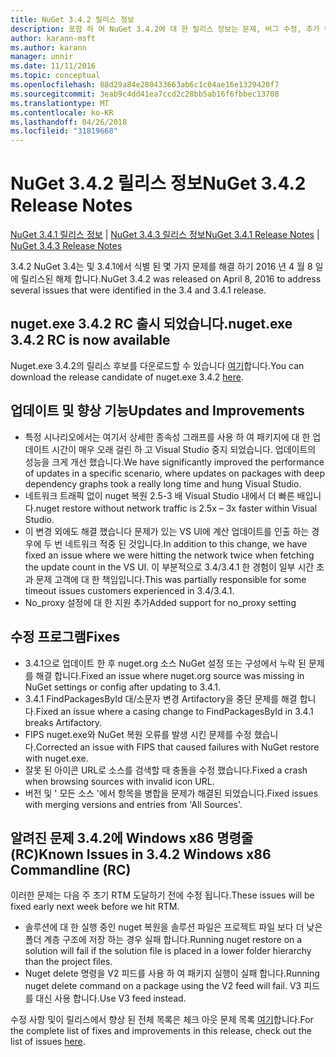 ```yaml
---
title: NuGet 3.4.2 릴리스 정보
description: 포함 하 여 NuGet 3.4.2에 대 한 릴리스 정보는 문제, 버그 수정, 추가 된 기능 및 Dcr 알려져 있습니다.
author: karann-msft
ms.author: karann
manager: unnir
ms.date: 11/11/2016
ms.topic: conceptual
ms.openlocfilehash: 88d29a84e280433663ab6c1c04ae16e1329420f7
ms.sourcegitcommit: 3eab9c4dd41ea7ccd2c28bb5ab16f6fbbec13708
ms.translationtype: MT
ms.contentlocale: ko-KR
ms.lasthandoff: 04/26/2018
ms.locfileid: "31819668"
---
```

# <a name="nuget-342-release-notes"></a><span data-ttu-id="46b88-103">NuGet 3.4.2 릴리스 정보</span><span class="sxs-lookup"><span data-stu-id="46b88-103">NuGet 3.4.2 Release Notes</span></span>

<span data-ttu-id="46b88-104">[NuGet 3.4.1 릴리스 정보](../release-notes/nuget-3.4.1.md) | [NuGet 3.4.3 릴리스 정보](../release-notes/nuget-3.4.3.md)</span><span class="sxs-lookup"><span data-stu-id="46b88-104">[NuGet 3.4.1 Release Notes](../release-notes/nuget-3.4.1.md) | [NuGet 3.4.3 Release Notes](../release-notes/nuget-3.4.3.md)</span></span>

<span data-ttu-id="46b88-105">3.4.2 NuGet 3.4는 및 3.4.1에서 식별 된 몇 가지 문제를 해결 하기 2016 년 4 월 8 일에 릴리스된 해제 합니다.</span><span class="sxs-lookup"><span data-stu-id="46b88-105">NuGet 3.4.2 was released on April 8, 2016 to address several issues that were identified in the 3.4 and 3.4.1 release.</span></span>

## <a name="nugetexe-342-rc-is-now-available"></a><span data-ttu-id="46b88-106">nuget.exe 3.4.2 RC 출시 되었습니다.</span><span class="sxs-lookup"><span data-stu-id="46b88-106">nuget.exe 3.4.2 RC is now available</span></span>

<span data-ttu-id="46b88-107">Nuget.exe 3.4.2의 릴리스 후보를 다운로드할 수 있습니다 [여기](https://dist.nuget.org/index.html)합니다.</span><span class="sxs-lookup"><span data-stu-id="46b88-107">You can download the release candidate of nuget.exe 3.4.2 [here](https://dist.nuget.org/index.html).</span></span>

## <a name="updates-and-improvements"></a><span data-ttu-id="46b88-108">업데이트 및 향상 기능</span><span class="sxs-lookup"><span data-stu-id="46b88-108">Updates and Improvements</span></span>

* <span data-ttu-id="46b88-109">특정 시나리오에서는 여기서 상세한 종속성 그래프를 사용 하 여 패키지에 대 한 업데이트 시간이 매우 오래 걸린 하 고 Visual Studio 중지 되었습니다. 업데이트의 성능을 크게 개선 했습니다.</span><span class="sxs-lookup"><span data-stu-id="46b88-109">We have significantly improved the performance of updates in a specific scenario, where updates on packages with deep dependency graphs took a really long time and hung Visual Studio.</span></span>
* <span data-ttu-id="46b88-110">네트워크 트래픽 없이 nuget 복원 2.5-3 배 Visual Studio 내에서 더 빠른 배입니다.</span><span class="sxs-lookup"><span data-stu-id="46b88-110">nuget restore without network traffic is 2.5x – 3x faster within Visual Studio.</span></span>
* <span data-ttu-id="46b88-111">이 변경 외에도 해결 했습니다 문제가 있는 VS UI에 계산 업데이트를 인출 하는 경우에 두 번 네트워크 적중 된 것입니다.</span><span class="sxs-lookup"><span data-stu-id="46b88-111">In addition to this change, we have fixed an issue where we were hitting the network twice when fetching the update count in the VS UI.</span></span> <span data-ttu-id="46b88-112">이 부분적으로 3.4/3.4.1 한 경험이 일부 시간 초과 문제 고객에 대 한 책임입니다.</span><span class="sxs-lookup"><span data-stu-id="46b88-112">This was partially responsible for some timeout issues customers experienced in 3.4/3.4.1.</span></span>
* <span data-ttu-id="46b88-113">No_proxy 설정에 대 한 지원 추가</span><span class="sxs-lookup"><span data-stu-id="46b88-113">Added support for no_proxy setting</span></span>

## <a name="fixes"></a><span data-ttu-id="46b88-114">수정 프로그램</span><span class="sxs-lookup"><span data-stu-id="46b88-114">Fixes</span></span>

* <span data-ttu-id="46b88-115">3.4.1으로 업데이트 한 후 nuget.org 소스 NuGet 설정 또는 구성에서 누락 된 문제를 해결 합니다.</span><span class="sxs-lookup"><span data-stu-id="46b88-115">Fixed an issue where nuget.org source was missing in NuGet settings or config after updating to 3.4.1.</span></span>
* <span data-ttu-id="46b88-116">3.4.1 FindPackagesById 대/소문자 변경 Artifactory을 중단 문제를 해결 합니다.</span><span class="sxs-lookup"><span data-stu-id="46b88-116">Fixed an issue where a casing change to FindPackagesById in 3.4.1 breaks Artifactory.</span></span>
* <span data-ttu-id="46b88-117">FIPS nuget.exe와 NuGet 복원 오류를 발생 시킨 문제를 수정 했습니다.</span><span class="sxs-lookup"><span data-stu-id="46b88-117">Corrected an issue with FIPS that caused failures with NuGet restore with nuget.exe.</span></span>
* <span data-ttu-id="46b88-118">잘못 된 아이콘 URL로 소스를 검색할 때 충돌을 수정 했습니다.</span><span class="sxs-lookup"><span data-stu-id="46b88-118">Fixed a crash when browsing sources with invalid icon URL.</span></span>
* <span data-ttu-id="46b88-119">버전 및 ' 모든 소스 '에서 항목을 병합을 문제가 해결된 되었습니다.</span><span class="sxs-lookup"><span data-stu-id="46b88-119">Fixed issues with merging versions and entries from 'All Sources'.</span></span>

## <a name="known-issues-in-342-windows-x86-commandline-rc"></a><span data-ttu-id="46b88-120">알려진 문제 3.4.2에 Windows x86 명령줄 (RC)</span><span class="sxs-lookup"><span data-stu-id="46b88-120">Known Issues in 3.4.2 Windows x86 Commandline (RC)</span></span>

<span data-ttu-id="46b88-121">이러한 문제는 다음 주 초기 RTM 도달하기 전에 수정 됩니다.</span><span class="sxs-lookup"><span data-stu-id="46b88-121">These issues will be fixed early next week before we hit RTM.</span></span>

*  <span data-ttu-id="46b88-122">솔루션에 대 한 실행 중인 nuget 복원을 솔루션 파일은 프로젝트 파일 보다 더 낮은 폴더 계층 구조에 저장 하는 경우 실패 합니다.</span><span class="sxs-lookup"><span data-stu-id="46b88-122">Running nuget restore on a solution will fail if the solution file is placed in a lower folder hierarchy than the project files.</span></span>
*  <span data-ttu-id="46b88-123">Nuget delete 명령을 V2 피드를 사용 하 여 패키지 실행이 실패 합니다.</span><span class="sxs-lookup"><span data-stu-id="46b88-123">Running nuget delete command on a package using the V2 feed will fail.</span></span> <span data-ttu-id="46b88-124">V3 피드를 대신 사용 합니다.</span><span class="sxs-lookup"><span data-stu-id="46b88-124">Use V3 feed instead.</span></span>


<span data-ttu-id="46b88-125">수정 사항 및이 릴리스에서 향상 된 전체 목록은 체크 아웃 문제 목록 [여기](https://github.com/NuGet/Home/issues?utf8=%E2%9C%93&q=is%3Aissue+milestone%3A3.4.2++is%3Aclosed+)합니다.</span><span class="sxs-lookup"><span data-stu-id="46b88-125">For the complete list of fixes and improvements in this release, check out the list of issues [here](https://github.com/NuGet/Home/issues?utf8=%E2%9C%93&q=is%3Aissue+milestone%3A3.4.2++is%3Aclosed+).</span></span>